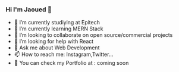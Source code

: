 ### Hi I'm Jaoued 👋


- 🔭 I’m currently studiying at Epitech  
- 🌱 I’m currently learning MERN Stack
- 👯 I’m looking to collaborate on open source/commercial projects
- 🤔 I’m looking for help with React
- 💬 Ask me about Web Development
- 📫 How to reach me: Instagram,Twitter... 
- 👀 You can check my Portfolio at : coming soon

